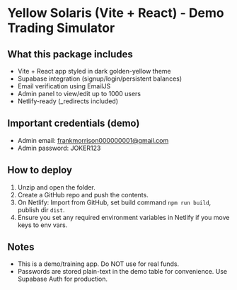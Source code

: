 # Yellow Solaris (Vite + React) - Demo Trading Simulator

## What this package includes
- Vite + React app styled in dark golden-yellow theme
- Supabase integration (signup/login/persistent balances)
- Email verification using EmailJS
- Admin panel to view/edit up to 1000 users
- Netlify-ready (_redirects included)

## Important credentials (demo)
- Admin email: frankmorrison000000001@gmail.com
- Admin password: JOKER123

## How to deploy
1. Unzip and open the folder.
2. Create a GitHub repo and push the contents.
3. On Netlify: Import from GitHub, set build command `npm run build`, publish dir `dist`.
4. Ensure you set any required environment variables in Netlify if you move keys to env vars.

## Notes
- This is a demo/training app. Do NOT use for real funds.
- Passwords are stored plain-text in the demo table for convenience. Use Supabase Auth for production.
